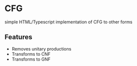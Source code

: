 # CFG
simple HTML/Typescript implementation of CFG to other forms

## Features
- Removes unitary productions
- Transforms to CNF
- Transforms to GNF

